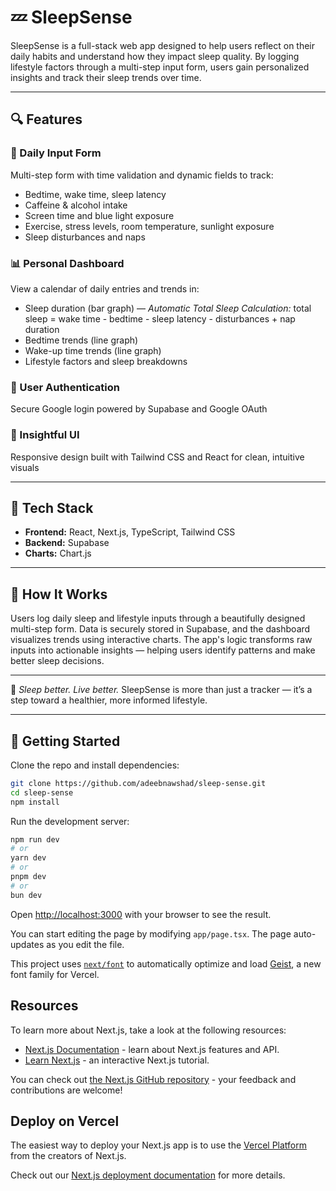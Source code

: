 # 💤 SleepSense

SleepSense is a full-stack web app designed to help users reflect on their daily habits and understand how they impact sleep quality. By logging lifestyle factors through a multi-step input form, users gain personalized insights and track their sleep trends over time.

---

## 🔍 Features

### 🛌 Daily Input Form  
Multi-step form with time validation and dynamic fields to track:  
- Bedtime, wake time, sleep latency  
- Caffeine & alcohol intake  
- Screen time and blue light exposure  
- Exercise, stress levels, room temperature, sunlight exposure  
- Sleep disturbances and naps  

### 📊 Personal Dashboard  
View a calendar of daily entries and trends in:  
- Sleep duration (bar graph) — *Automatic Total Sleep Calculation:* total sleep = wake time - bedtime - sleep latency - disturbances + nap duration  
- Bedtime trends (line graph)  
- Wake-up time trends (line graph)  
- Lifestyle factors and sleep breakdowns  

### 🔐 User Authentication  
Secure Google login powered by Supabase and Google OAuth  

### 🧠 Insightful UI  
Responsive design built with Tailwind CSS and React for clean, intuitive visuals  

---

## 🧪 Tech Stack

- **Frontend:** React, Next.js, TypeScript, Tailwind CSS  
- **Backend:** Supabase  
- **Charts:** Chart.js  

---

## 🚀 How It Works

Users log daily sleep and lifestyle inputs through a beautifully designed multi-step form. Data is securely stored in Supabase, and the dashboard visualizes trends using interactive charts. The app's logic transforms raw inputs into actionable insights — helping users identify patterns and make better sleep decisions.

---

🌌 *Sleep better. Live better.* SleepSense is more than just a tracker — it’s a step toward a healthier, more informed lifestyle.

---

## 📂 Getting Started

Clone the repo and install dependencies:

```bash
git clone https://github.com/adeebnawshad/sleep-sense.git
cd sleep-sense
npm install
```

Run the development server:

```bash
npm run dev
# or
yarn dev
# or
pnpm dev
# or
bun dev
```

Open [http://localhost:3000](http://localhost:3000) with your browser to see the result.

You can start editing the page by modifying `app/page.tsx`. The page auto-updates as you edit the file.

This project uses [`next/font`](https://nextjs.org/docs/app/building-your-application/optimizing/fonts) to automatically optimize and load [Geist](https://vercel.com/font), a new font family for Vercel.

## Resources

To learn more about Next.js, take a look at the following resources:

- [Next.js Documentation](https://nextjs.org/docs) - learn about Next.js features and API.
- [Learn Next.js](https://nextjs.org/learn) - an interactive Next.js tutorial.

You can check out [the Next.js GitHub repository](https://github.com/vercel/next.js) - your feedback and contributions are welcome!

## Deploy on Vercel

The easiest way to deploy your Next.js app is to use the [Vercel Platform](https://vercel.com/new?utm_medium=default-template&filter=next.js&utm_source=create-next-app&utm_campaign=create-next-app-readme) from the creators of Next.js.

Check out our [Next.js deployment documentation](https://nextjs.org/docs/app/building-your-application/deploying) for more details.
